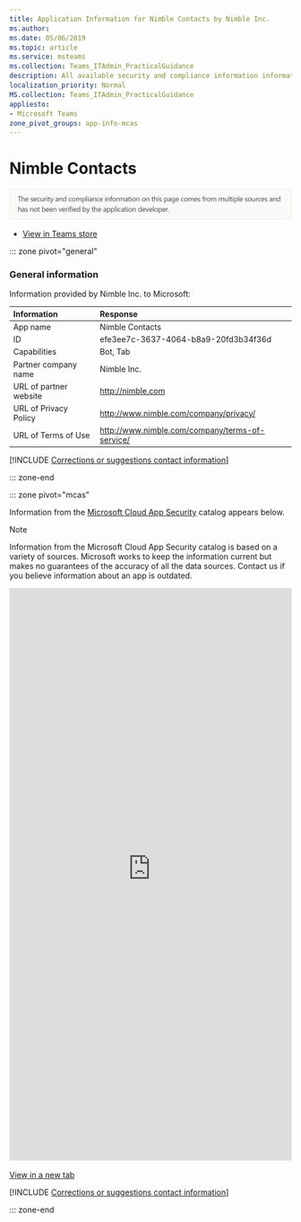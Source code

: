 ```yaml
---
title: Application Information for Nimble Contacts by Nimble Inc.
ms.author: 
ms.date: 05/06/2019
ms.topic: article
ms.service: msteams
ms.collection: Teams_ITAdmin_PracticalGuidance
description: All available security and compliance information information for Nimble Contacts, its data handling policies, its Microsoft Cloud App Security app catalog information, and security/compliance information in the CSA STAR registry.
localization_priority: Normal
MS.collection: Teams_ITAdmin_PracticalGuidance
appliesto:
- Microsoft Teams
zone_pivot_groups: app-info-mcas
---
```

# Nimble Contacts

<p></p><img alt="Non-attested image" src="./images/unattested.png" width="650"/>

* <a href="https://teams.microsoft.com/l/app/efe3ee7c-3637-4064-b8a9-20fd3b34f36d" target="_blank">View in Teams store</a>

::: zone pivot="general"

### General information

Information provided by Nimble Inc. to Microsoft:

| **Information** | **Response** |
|:----------------|:-------------|
| App name | Nimble Contacts |
| ID | efe3ee7c-3637-4064-b8a9-20fd3b34f36d |
| Capabilities | Bot, Tab |
| Partner company name | Nimble Inc. |
| URL of partner website | <http://nimble.com> |
| URL of Privacy Policy | <http://www.nimble.com/company/privacy/> |
| URL of Terms of Use | <http://www.nimble.com/company/terms-of-service/> |

 [!INCLUDE [Corrections or suggestions contact information](./includes/corrections-or-suggestions.md)]

::: zone-end


::: zone pivot="mcas"

Information from the [Microsoft Cloud App Security](https://www.microsoft.com/en-us/enterprise-mobility-security/cloud-app-security) catalog appears below.

> [!NOTE]
> Information from the Microsoft Cloud App Security catalog is based on a variety of sources. Microsoft works to keep the information current but makes no guarantees of the accuracy of all the data sources. Contact us if you believe information about an app is outdated.

<iframe height='1020' title='Microsoft Cloud App Security Information' src='https://3ca685143b5b46b4b0e5266dadf2e97c.codepen.website/#/dashboard/10740' frameborder='no'  style='width: 100%;'></iframe>

<a href="https://3ca685143b5b46b4b0e5266dadf2e97c.codepen.website/#/dashboard/10740" target="_blank">View in a new tab</a>

[!INCLUDE [Corrections or suggestions contact information](./includes/corrections-or-suggestions.md)]

::: zone-end

